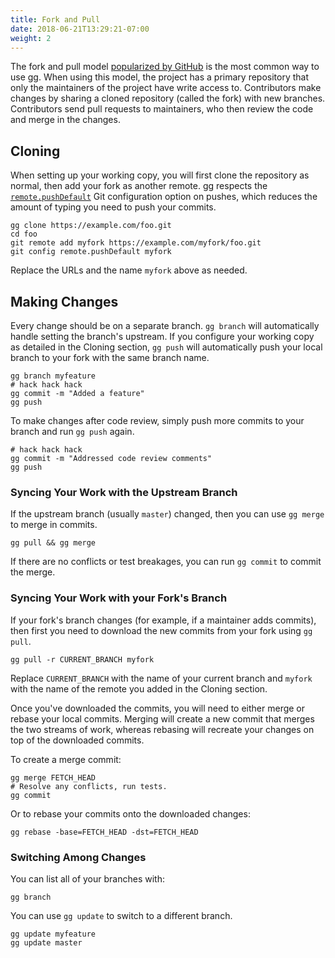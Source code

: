 ```yaml
---
title: Fork and Pull
date: 2018-06-21T13:29:21-07:00
weight: 2
---
```


The fork and pull model [popularized by GitHub][flow] is the most common way
to use gg. When using this model, the project has a primary repository that
only the maintainers of the project have write access to.  Contributors make
changes by sharing a cloned repository (called the fork) with new branches.
Contributors send pull requests to maintainers, who then review the code and
merge in the changes.

[flow]: https://guides.github.com/introduction/flow/

<!--more-->

## Cloning

When setting up your working copy, you will first clone the repository as
normal, then add your fork as another remote. gg respects the
[`remote.pushDefault`][] Git configuration option on pushes, which reduces the
amount of typing you need to push your commits.

```shell
gg clone https://example.com/foo.git
cd foo
git remote add myfork https://example.com/myfork/foo.git
git config remote.pushDefault myfork
```

Replace the URLs and the name `myfork` above as needed.

[`remote.pushDefault`]: https://git-scm.com/docs/git-config#git-config-remotepushDefault

## Making Changes

Every change should be on a separate branch. `gg branch` will automatically
handle setting the branch's upstream. If you configure your working copy as
detailed in the Cloning section, `gg push` will automatically push your local
branch to your fork with the same branch name.

```shell
gg branch myfeature
# hack hack hack
gg commit -m "Added a feature"
gg push
```

To make changes after code review, simply push more commits to your branch and
run `gg push` again.

```shell
# hack hack hack
gg commit -m "Addressed code review comments"
gg push
```

### Syncing Your Work with the Upstream Branch

If the upstream branch (usually `master`) changed, then you can use `gg merge`
to merge in commits.

```shell
gg pull && gg merge
```

If there are no conflicts or test breakages, you can run `gg commit` to commit
the merge.

### Syncing Your Work with your Fork's Branch

If your fork's branch changes (for example, if a maintainer adds commits), then
first you need to download the new commits from your fork using `gg pull`.

```shell
gg pull -r CURRENT_BRANCH myfork
```

Replace `CURRENT_BRANCH` with the name of your current branch and `myfork` with
the name of the remote you added in the Cloning section.

Once you've downloaded the commits, you will need to either merge or rebase your
local commits. Merging will create a new commit that merges the two streams of
work, whereas rebasing will recreate your changes on top of the downloaded
commits.

To create a merge commit:

```shell
gg merge FETCH_HEAD
# Resolve any conflicts, run tests.
gg commit
```

Or to rebase your commits onto the downloaded changes:

```shell
gg rebase -base=FETCH_HEAD -dst=FETCH_HEAD
```

### Switching Among Changes

You can list all of your branches with:

```shell
gg branch
```

You can use `gg update` to switch to a different branch.

```shell
gg update myfeature
gg update master
```
